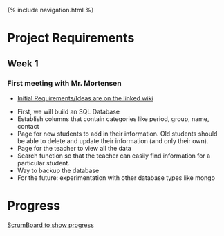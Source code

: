 {% include navigation.html %}


# Project Requirements

## Week 1

### First meeting with Mr. Mortensen

- [Initial Requirements/Ideas are on the linked wiki](https://github.com/NastyLegacy/NastyLegacy/wiki/New-Project-Plans-Ideas-Wires)
* First, we will build an SQL Database
* Establish columns that contain categories like period, group, name, contact
* Page for new students to add in their information. Old students should be able to delete and update their information (and only their own).
* Page for the teacher to view all the data
* Search function so that the teacher can easily find information for a particular student.
* Way to backup the database
* For the future: experimentation with other database types like mongo

# Progress

[ScrumBoard to show progress](https://github.com/NastyLegacy/NastyLegacy/projects/1)
